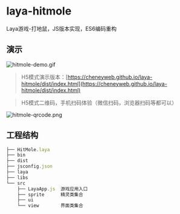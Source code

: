 # laya-hitmole
Laya游戏-打地鼠，JS版本实现，ES6编码重构

## 演示
![hitmole-demo.gif](https://upload-images.jianshu.io/upload_images/5173617-105fe915a7ca0a28.gif?imageMogr2/auto-orient/strip)

>H5模式演示版本：[https://cheneyweb.github.io/laya-hitmole/dist/index.html](https://cheneyweb.github.io/laya-hitmole/dist/index.html)

>H5模式二维码，手机扫码体验（微信扫码，浏览器扫码等都可以）

![hitmole-qrcode.png](https://upload-images.jianshu.io/upload_images/5173617-b0d866fa578865c2.png?imageMogr2/auto-orient/strip%7CimageView2/2/w/1240)


## 工程结构

```js
├── HitMole.laya
├── bin
├── dist
├── jsconfig.json
├── laya
├── libs
└── src
    ├── LayaApp.js  游戏应用入口
    ├── sprite      精灵类集合
    ├── ui
    └── view        界面类集合
```